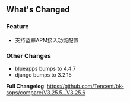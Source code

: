 <!-- Release notes generated using configuration in .github/release.yml at master -->

## What's Changed
### Feature
* 支持蓝鲸APM接入功能配置

### Other Changes
* blueapps bumps to 4.4.7
* django bumps to 3.2.15

**Full Changelog**: https://github.com/Tencent/bk-sops/compare/V3.25.5...V3.25.6